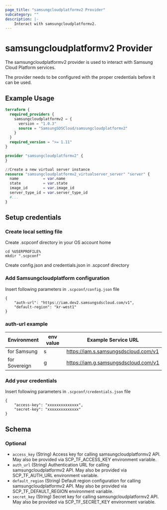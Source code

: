 ```yaml
---
page_title: "samsungcloudplatformv2 Provider"
subcategory: ""
description: |-
    Interact with samsungcloudplatformv2.
---
```


# samsungcloudplatformv2 Provider

The samsungcloudplatformv2 provider is used to interact with Samsung Cloud Platform services.

The provider needs to be configured with the proper credentials before it can be used.

## Example Usage

```terraform
terraform {
  required_providers {
    samsungcloudplatformv2 = {
      version = "1.0.3"
      source = "SamsungSDSCloud/samsungcloudplatformv2"
    }
  }
  required_version = ">= 1.11"
}

provider "samsungcloudplatformv2" {
}

//Create a new virtual server instance
resource "samsungcloudplatformv2_virtualserver_server" "server" {
  name           = var.name
  state          = var.state
  image_id       = var.image_id
  server_type_id = var.server_type_id
  #...
}
```

## Setup credentials


### Create local setting file
Create .scpconf directory in your OS account home


```
cd %USERPROFILE%
mkdir ".scpconf"
```

Create config.json and credentials.json in .scpconf directory

### Add Samsungcloudplatform configuration
Insert following parameters in ```.scpconf/config.json``` file
```
{
    "auth-url": "https://iam.dev2.samsungsdscloud.com/v1",
    "default-region": "kr-west1"
}
```

### auth-url example

| **Environment**     | **env value** | **Example Service URL**              |
|---------------|---------------|--------------------------------------|
| for Samsung   | s             | https://iam.s.samsungsdscloud.com/v1 |
| for Sovereign | g             | https://iam.g.samsungsdscloud.com/v1 |


### Add your credentials
Insert following parameters in ```.scpconf/credentials.json``` file
```
{
    "access-key": "xxxxxxxxxxxxxx",
    "secret-key": "xxxxxxxxxxxxxx"
}
```

## Schema

### Optional

- `access_key` (String) Access key for calling samsungcloudplatformv2 API. May also be provided via SCP_TF_ACCESS_KEY environment variable.
- `auth_url` (String) Authentication URL for calling samsungcloudplatformv2 API. May also be provided via SCP_TF_AUTH_URL environment variable.
- `default_region` (String) Default region configuration for calling samsungcloudplatformv2 API. May also be provided via SCP_TF_DEFAULT_REGION environment variable.
- `secret_key` (String) Secret key for calling samsungcloudplatformv2 API. May also be provided via SCP_TF_SECRET_KEY environment variable.
